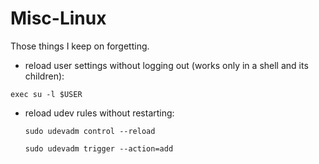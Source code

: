 # Misc-Linux
Those things I keep on forgetting.

 * reload user settings without logging out (works only in a shell and its children):
 
  `exec su -l $USER`
  
 * reload udev rules without restarting:
 
   `sudo udevadm control --reload`
   
   
   `sudo udevadm trigger --action=add`
